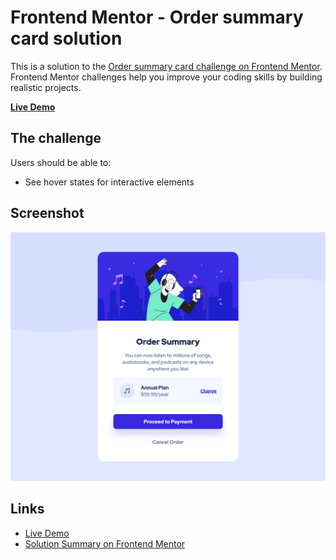 # Frontend Mentor - Order summary card solution

This is a solution to the [Order summary card challenge on Frontend Mentor](https://www.frontendmentor.io/challenges/order-summary-component-QlPmajDUj). Frontend Mentor challenges help you improve your coding skills by building realistic projects.

**[Live Demo](https://bgrapes-order-summary.surge.sh/)**

## The challenge

Users should be able to:

- See hover states for interactive elements

## Screenshot

<a href="https://bgrapes-order-summary.surge.sh/" target="_blank">![screenshot](https://raw.githubusercontent.com/bgrapes/frontendmentor-projects/master/order-summary-component/screenshot.png)</a>

## Links

- [Live Demo](https://bgrapes-order-summary.surge.sh/)
- [Solution Summary on Frontend Mentor](https://www.frontendmentor.io/solutions/order-summary-component-DAOS-cWLm)
